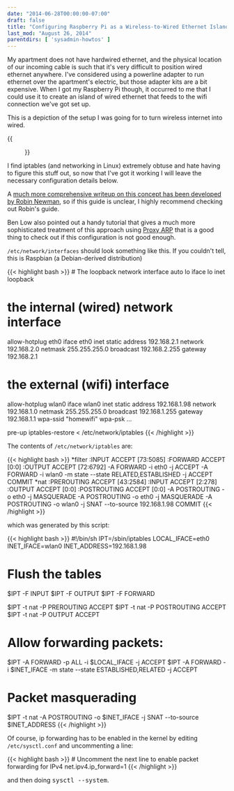 ```yaml
---
date: "2014-06-28T00:00:00-07:00"
draft: false
title: "Configuring Raspberry Pi as a Wireless-to-Wired Ethernet Island"
last_mod: "August 26, 2014"
parentdirs: [ 'sysadmin-howtos' ]
---
```


My apartment does not have hardwired ethernet, and the physical location of
our incoming cable is such that it's very difficult to position wired ethernet
anywhere.  I've considered using a powerline adapter to run ethernet over the
apartment's electric, but those adapter kits are a bit expensive.  When I got
my Raspberry Pi though, it occurred to me that I could use it to create an
island of wired ethernet that feeds to the wifi connection we've got set up.

This is a depiction of the setup I was going for to turn wireless internet
into wired.

<div class="shortcode">{{<figure src="rpi-network-diagram.png" link="rpi-network-diagram.png" alt="Raspberry Pi network diagram">}}</div>

I find iptables (and networking in Linux) extremely obtuse and hate having
to figure this stuff out, so now that I've got it working I will leave the
necessary configuration details below.

A [much more comprehensive writeup on this concept has been developed by Robin
Newman][robin's guide], so if this guide is unclear, I highly recommend
checking out Robin's guide.

Ben Low also pointed out a handy tutorial that gives a much more sophisticated
treatment of this approach using [Proxy ARP][proxy arp guide] that is a good thing to check out
if this configuration is not good enough.

`/etc/network/interfaces` should look something like this.  If you couldn't
tell, this is Raspbian (a Debian-derived distribution)

<div class="shortcode">
{{< highlight bash >}}
# The loopback network interface
auto lo
iface lo inet loopback

# the internal (wired) network interface
allow-hotplug eth0
iface eth0 inet static
  address 192.168.2.1
  network 192.168.2.0
  netmask 255.255.255.0
  broadcast 192.168.2.255
  gateway 192.168.2.1

# the external (wifi) interface
allow-hotplug wlan0
iface wlan0 inet static
  address 192.168.1.98
  network 192.168.1.0
  netmask 255.255.255.0
  broadcast 192.168.1.255
  gateway 192.168.1.1
  wpa-ssid "homewifi"
  wpa-psk ...

pre-up iptables-restore &lt; /etc/network/iptables
{{< /highlight >}}
</div>

The contents of `/etc/network/iptables` are:

<div class="shortcode">{{< highlight bash >}}
&ast;filter
:INPUT ACCEPT &#91;73:5085&#93;
:FORWARD ACCEPT &#91;0:0&#93;
:OUTPUT ACCEPT &#91;72:6792&#93;
-A FORWARD -i eth0 -j ACCEPT
-A FORWARD -i wlan0 -m state --state RELATED,ESTABLISHED -j ACCEPT
COMMIT
&ast;nat
:PREROUTING ACCEPT &#91;43:2584&#93;
:INPUT ACCEPT &#91;2:278&#93;
:OUTPUT ACCEPT &#91;0:0&#93;
:POSTROUTING ACCEPT &#91;0:0&#93;
-A POSTROUTING -o eth0 -j MASQUERADE
-A POSTROUTING -o eth0 -j MASQUERADE
-A POSTROUTING -o wlan0 -j SNAT --to-source 192.168.1.98
COMMIT
{{< /highlight >}}</div>

<p>which was generated by this script:</p>

<div class="shortcode">{{< highlight bash >}}
#!/bin/sh
IPT=/sbin/iptables
LOCAL_IFACE=eth0
INET_IFACE=wlan0
INET_ADDRESS=192.168.1.98

# Flush the tables
$IPT -F INPUT
$IPT -F OUTPUT
$IPT -F FORWARD

$IPT -t nat -P PREROUTING ACCEPT
$IPT -t nat -P POSTROUTING ACCEPT
$IPT -t nat -P OUTPUT ACCEPT

# Allow forwarding packets:
$IPT -A FORWARD -p ALL -i $LOCAL_IFACE -j ACCEPT
$IPT -A FORWARD -i $INET_IFACE -m state --state ESTABLISHED,RELATED -j ACCEPT

# Packet masquerading
$IPT -t nat -A POSTROUTING -o $INET_IFACE -j SNAT --to-source $INET_ADDRESS
{{< /highlight >}}</div>

Of course, ip forwarding has to be enabled in the kernel by editing 
`/etc/sysctl.conf` and uncommenting a line:

<div class="shortcode">{{< highlight bash >}}
# Uncomment the next line to enable packet forwarding for IPv4
net.ipv4.ip_forward=1
{{< /highlight >}}</div>

and then doing <kbd>sysctl --system</kbd>.

<!-- References -->
[robin's guide]: http://rbnrpi.wordpress.com/wifi-to-ethernet-adapter-for-an-ethernet-ready-tv/
[proxy arp guide]: https://wiki.debian.org/BridgeNetworkConnectionsProxyArp
